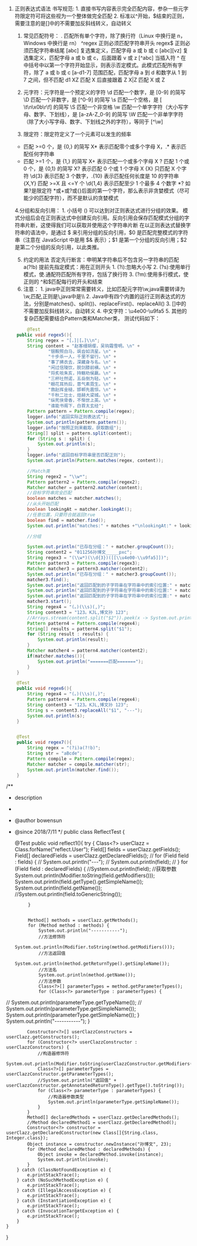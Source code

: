 1. 正则表达式语法
	书写规范:
		1. 直接书写内容表示完全匹配内容，参杂一些元字符限定符可将这些视为一个整体做完全匹配
		2. 标准以^开始，$结束的正则，需要注意的是[]中的不需要加反斜线转义，自动转义
	
	1. 常见匹配符号：
		.	匹配所有单个字符，除了换行符（Linux 中换行是 n，Windows 中换行是 rn）
		^regex	正则必须匹配字符串开头
		regex$	正则必须匹配字符串结尾
		[abc]	复选集定义，匹配字母 a 或 b 或 c
		[abc][vz]	复选集定义，匹配字母 a 或 b 或 c，后面跟着 v 或 z
		[^abc]	当插入符 ^ 在中括号中以第一个字符开始显示，则表示否定模式。此模式匹配所有字符，除了 a 或 b 或 c
		[a-d1-7]	范围匹配，匹配字母 a 到 d 和数字从 1 到 7 之间，但不匹配 d1
		XZ	匹配 X 后直接跟着 Z X|Z	匹配 X 或 Z
	
	2. 元字符：元字符是一个预定义的字符
	\d	匹配一个数字，是 [0-9] 的简写
	\D	匹配一个非数字，是 [^0-9] 的简写
	\s	匹配一个空格，是 [ \t\n\x0b\r\f] 的简写
	\S	匹配一个非空格
	\w	匹配一个单字字符（大小写字母、数字、下划线），是 [a-zA-Z_0-9] 的简写
	\W	匹配一个非单字字符（除了大小写字母、数字、下划线之外的字符），等同于 [^\w]
	
	3. 限定符：限定符定义了一个元素可以发生的频率
	*	匹配 >=0 个，是 {0,} 的简写	X* 表示匹配零个或多个字母 X，.* 表示匹配任何字符串
	+	匹配 >=1 个，是 {1,} 的简写	X+ 表示匹配一个或多个字母 X
	?	匹配 1 个或 0 个，是 {0,1} 的简写	X? 表示匹配 0 个或 1 个字母 X
	{X}	只匹配 X 个字符	\d{3} 表示匹配 3 个数字，.{10} 表示匹配任何长度是 10 的字符串
	{X,Y}	匹配 >=X 且 <=Y 个	\d{1,4} 表示匹配至少 1 个最多 4 个数字 *?	如果?是限定符 *或+或?或{}后面的第一个字符，那么表示非贪婪模式（尽可能少的匹配字符），而不是默认的贪婪模式
	
	4.分组和反向引用：
		1. 小括号 () 可以达到对正则表达式进行分组的效果。
		模式分组后会在正则表达式中创建反向引用。反向引用会保存匹配模式分组的字符串片断，这使得我们可以获取并使用这个字符串片断
		在以正则表达式替换字符串的语法中，是通过 $ 来引用分组的反向引用，$0 是匹配完整模式的字符串（注意在 JavaScript 中是用 $& 表示）；$1 是第一个分组的反向引用；$2 是第二个分组的反向引用，以此类推。  
	
	5. 约定的用法 
		否定先行断言：申明某字符串后不包含另一字符串的匹配
		a(?!b)
		提前先指定模式：用在正则开头
			1. (?i):忽略大小写
			2. (?s):使用单行模式，使.通配符匹配所有字符，包括了换行符
			3. (?m):使用多行模式，使正则的 ^和$匹配每行的开头和结束
	6. 注意：
			1. java中正则常常需要转义，比如匹配元字符\w,java需要转译为\\w,匹配\,正则是\\,java中是\\\\
			2. Java中有四个内置的运行正则表达式的方法，分别是matches()、split())、replaceFirst()、replaceAll()
			3. []中的不需要加反斜线转义，自动转义
			4. 中文字符：\\u4e00-\\u9fa5
			5. 其他的复杂匹配需要结合Pattern类和Matcher类，
			测试代码如下：
```java
	    @Test
    public void regex5(){
        String regex = "[，]|[。]\\n";
        String content = "赵客缦胡缨，吴钩霜雪明。\n" +
                "银鞍照白马，飒沓如流星。\n" +
                "十步杀一人，千里不留行。\n" +
                "事了拂衣去，深藏身与名。\n" +
                "闲过信陵饮，脱剑膝前横。\n" +
                "将炙啖朱亥，持觞劝侯嬴。\n" +
                "三杯吐然诺，五岳倒为轻。\n" +
                "眼花耳热后，意气素霓生。\n" +
                "救赵挥金槌，邯郸先震惊。\n" +
                "千秋二壮士，烜赫大梁城。\n" +
                "纵死侠骨香，不惭世上英。\n" +
                "谁能书阁下，白首太玄经";
        Pattern pattern = Pattern.compile(regex);
        logger.info("返回实际正则表达式");
        System.out.println(pattern.pattern());
        logger.info("按照正则来截取，获取数组");
        String[] split = pattern.split(content);
        for (String s : split) {
            System.out.println(s);
        }
        logger.info("返回目标字符串是否匹配正则");
        System.out.println(Pattern.matches(regex, content));

        //Match类
        String regex2 = "\\w*";
        Pattern pattern2 = Pattern.compile(regex2);
        Matcher matcher = pattern2.matcher(content);
        //目标字符串完全匹配
        boolean matches = matcher.matches();
        //从头开始匹配
        boolean lookingAt = matcher.lookingAt();
        //任意位置，只要符合就返回true
        boolean find = matcher.find();
        System.out.println("matches:" + matches +"\nlookingAt:" + lookingAt + "\nfind:" + find);

        //分组

        System.out.println("已存在分组：" + matcher.groupCount());
        String content2 = "011256孙博文_____pxc";
        String regex3 = "(\\w*)(\\d{3})([[\\u4e00-\\u9fa5]])";
        Pattern pattern3 = Pattern.compile(regex3);
        Matcher matcher3 = pattern3.matcher(content2);
        System.out.println("已存在分组：" + matcher3.groupCount());
        matcher3.find();
        System.out.println("返回匹配到的子字符串在字符串中的索引位置:" + matcher3.start(1));
        System.out.println("返回匹配到的子字符串在字符串中的索引位置:" + matcher3.start(2));
        System.out.println("返回匹配到的子字符串在字符串中的索引位置:" + matcher3.start(3));
        matcher3.start();
        String regex4 = "(。)(\\s)(,)";
        String content3 = "123。KJL,博文孙 123";
        //Arrays.stream(content.split("$2")).peek(x -> System.out.println(x)) ;
        Pattern pattern4 = Pattern.compile(regex4);
        String[] results = pattern4.split("$1");
        for (String result : results) {
            System.out.println(result);
        }
        Matcher matcher4 = pattern4.matcher(content2);
        if(matcher.matches()){
            System.out.println("=======匹配=======");
        }
    }

    @Test
    public void regex6(){
        String regex4 = "(。)(\\s)(,)";
        Pattern pattern4 = Pattern.compile(regex4);
        String content3 = "123。KJL,博文孙 123";
        String s = content3.replaceAll("$1", "---");
        System.out.println(s);
    }


    @Test
    public void regex7(){
        String regex = "(?i)a(?!b)";
        String str = "aBcde";
        Pattern compile = Pattern.compile(regex);
        Matcher matcher = compile.matcher(str);
        System.out.println(matcher.find());
    }
```


/**
 * description
 *
 * @author bowensun
 * @since 2018/7/11
 */
public class ReflectTest {

    @Test
    public void reflect1(){
        try {
            Class<?> userClazz = Class.forName("reflect.User");
            Field[] fields = userClazz.getFields();
            Field[] declaredFields = userClazz.getDeclaredFields();
//            for (Field field : fields) {
//                System.out.println("---");
//                System.out.println(field);
//            }
            for (Field field : declaredFields) {
                //System.out.println(field);
                //获取参数
                System.out.println(Modifier.toString(field.getModifiers()));
                System.out.println(field.getType().getSimpleName());
                System.out.println(field.getName());
                //System.out.println(field.toGenericString());

            }


            Method[] methods = userClazz.getMethods();
            for (Method method : methods) {
                System.out.println("-----------");
                //方法修饰符
                System.out.println(Modifier.toString(method.getModifiers()));
                //方法返回值
                System.out.println(method.getReturnType().getSimpleName());
                //方法名
                System.out.println(method.getName());
                //方法参数
                Class<?>[] parameterTypes = method.getParameterTypes();
                for (Class<?> parameterType : parameterTypes) {
//                    System.out.println(parameterType.getTypeName());
//                    System.out.println(parameterType.getSimpleName());
                    System.out.println(parameterType.getSimpleName());
                }
                System.out.println("-----------");
            }


            Constructor<?>[] userClazzConstructors = userClazz.getConstructors();
            for (Constructor<?> userClazzConstructor : userClazzConstructors) {
                //构造器修饰符
                System.out.println(Modifier.toString(userClazzConstructor.getModifiers()));
                Class<?>[] parameterTypes = userClazzConstructor.getParameterTypes();
                //System.out.println("返回值" + userClazzConstructor.getAnnotatedReturnType().getType().toString());
                for (Class<?> parameterType : parameterTypes) {
                    //构造器参数类型
                    System.out.println(parameterType.getSimpleName());
                }
            }
            Method[] declaredMethods = userClazz.getDeclaredMethods();
            //Method declaredMethod1 = userClazz.getDeclaredMethod();
            Constructor<?> constructor = userClazz.getDeclaredConstructor(new Class[]{String.class, Integer.class});
            Object instance = constructor.newInstance("孙博文", 23);
            for (Method declaredMethod : declaredMethods) {
                Object invoke = declaredMethod.invoke(instance);
                System.out.println(invoke);
            }
        } catch (ClassNotFoundException e) {
            e.printStackTrace();
        } catch (NoSuchMethodException e) {
            e.printStackTrace();
        } catch (IllegalAccessException e) {
            e.printStackTrace();
        } catch (InstantiationException e) {
            e.printStackTrace();
        } catch (InvocationTargetException e) {
            e.printStackTrace();
        }
    }
}
